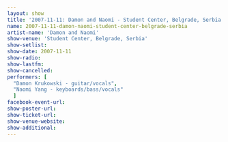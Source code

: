 ```yaml
---
layout: show
title: '2007-11-11: Damon and Naomi - Student Center, Belgrade, Serbia'
name: 2007-11-11-damon-naomi-student-center-belgrade-serbia
artist-name: 'Damon and Naomi'
show-venue: 'Student Center, Belgrade, Serbia'
show-setlist: 
show-date: 2007-11-11
show-radio: 
show-lastfm: 
show-cancelled: 
performers: [
  "Damon Krukowski - guitar/vocals",
  "Naomi Yang - keyboards/bass/vocals"
  ]
facebook-event-url: 
show-poster-url: 
show-ticket-url: 
show-venue-website: 
show-additional: 
---
```


